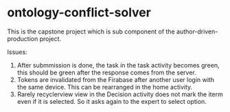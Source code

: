 # ontology-conflict-solver
This is the capstone project which is sub component of the author-driven-production project.

Issues:
1) After submmission is done, the task in the task activity becomes green, this should be green after the response comes from the server.
2) Tokens are invalidated from the Firabase after another user login with the same device. This can be rearranged in the home activity.
3) Rarely recyclerview view in the Decision activity does not mark the iterm even if it is selected. So it asks again to the expert to select option.
